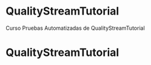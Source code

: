 # QualityStreamTutorial
Curso Pruebas Automatizadas de QualityStreamTutorial
# QualityStreamTutorial

